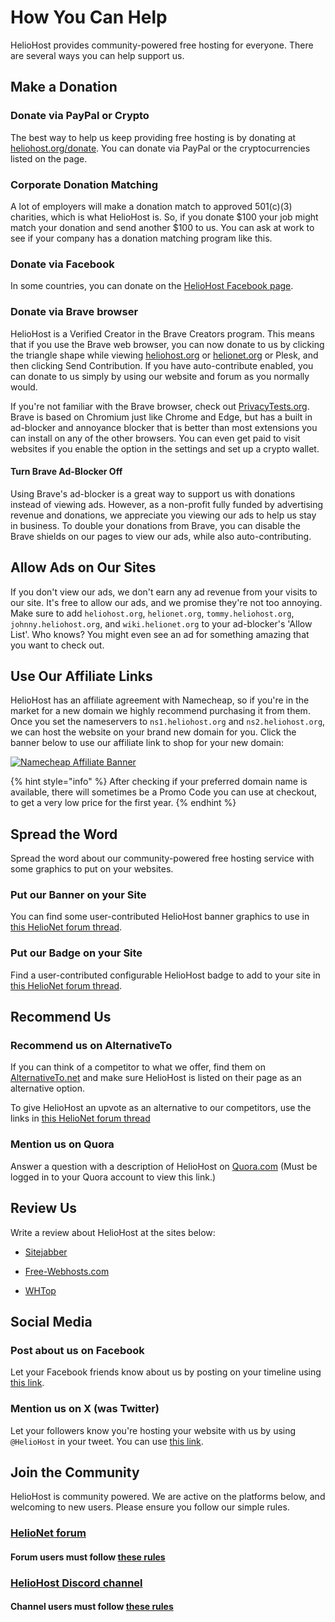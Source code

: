# How You Can Help

HelioHost provides community-powered free hosting for everyone. There are several ways you can help support us.

## Make a Donation

### Donate via PayPal or Crypto

The best way to help us keep providing free hosting is by donating at [heliohost.org/donate](https://heliohost.org/donate/). You can donate via PayPal or the cryptocurrencies listed on the page.

### Corporate Donation Matching

A lot of employers will make a donation match to approved 501(c)(3) charities, which is what HelioHost is. So, if you donate $100 your job might match your donation and send another $100 to us. You can ask at work to see if your company has a donation matching program like this.

### Donate via Facebook 

In some countries, you can donate on the [HelioHost Facebook page](https://www.facebook.com/HelioHost.org).

### Donate via Brave browser

HelioHost is a Verified Creator in the Brave Creators program. This means that if you use the Brave web browser, you can now donate to us by clicking the triangle shape while viewing [heliohost.org](https://heliohost.org/) or [helionet.org](https://helionet.org/) or Plesk, and then clicking Send Contribution. If you have auto-contribute enabled, you can donate to us simply by using our website and forum as you normally would.

If you're not familiar with the Brave browser, check out [PrivacyTests.org](https://privacytests.org/). Brave is based on Chromium just like Chrome and Edge, but has a built in ad-blocker and annoyance blocker that is better than most extensions you can install on any of the other browsers. You can even get paid to visit websites if you enable the option in the settings and set up a crypto wallet.

#### Turn Brave Ad-Blocker Off

Using Brave's ad-blocker is a great way to support us with donations instead of viewing ads. However, as a non-profit fully funded by advertising revenue and donations, we appreciate you viewing our ads to help us stay in business. To double your donations from Brave, you can disable the Brave shields on our pages to view our ads, while also auto-contributing.

## Allow Ads on Our Sites
<!-- TODO: Add Ricky & Morty to the list of sites to allow ads on, as they get up and running. -->
If you don't view our ads, we don't earn any ad revenue from your visits to our site. It's free to allow our ads, and we promise they're not too annoying. Make sure to add `heliohost.org`, `helionet.org`, `tommy.heliohost.org`, `johnny.heliohost.org`, and `wiki.helionet.org` to your ad-blocker's 'Allow List'. Who knows? You might even see an ad for something amazing that you want to check out.

## Use Our Affiliate Links

HelioHost has an affiliate agreement with Namecheap, so if you're in the market for a new domain we highly recommend purchasing it from them. Once you set the nameservers to `ns1.heliohost.org` and `ns2.heliohost.org`, we can host the website on your brand new domain for you. Click the banner below to use our affiliate link to shop for your new domain:

[![Namecheap Affiliate Banner](https://heliohost.org/images/mail/namecheap.png)](https://heliohost.org/partners/namecheap)

{% hint style="info" %}
After checking if your preferred domain name is available, there will sometimes be a Promo Code you can use at checkout, to get a very low price for the first year.
{% endhint %}

## Spread the Word

Spread the word about our community-powered free hosting service with some graphics to put on your websites.

### Put our Banner on your Site

You can find some user-contributed HelioHost banner graphics to use in [this HelioNet forum thread](https://helionet.org/index/topic/28401-put-our-banner-on-your-site/).

### Put our Badge on your Site

Find a user-contributed configurable HelioHost badge to add to your site in [this HelioNet forum thread](https://helionet.org/index/topic/31107-badge/).

## Recommend Us

### Recommend us on AlternativeTo

If you can think of a competitor to what we offer, find them on [AlternativeTo.net](https://alternativeto.net/) and make sure HelioHost is listed on their page as an alternative option.

To give HelioHost an upvote as an alternative to our competitors, use the links in [this HelioNet forum thread](https://helionet.org/index/topic/28394-upvote-heliohost-on-alternativetonet/#comment-129850)

### Mention us on Quora

Answer a question with a description of HelioHost on [Quora.com](https://www.quora.com/search?q=Web%20Hosting%20Providers) (Must be logged in to your Quora account to view this link.)

## Review Us

Write a review about HelioHost at the sites below:

* [Sitejabber](https://www.sitejabber.com/reviews/heliohost.org)

* [Free-Webhosts.com](http://www.free-webhosts.com/reviews/add-review.php?hostname=HelioHost)

* [WHTop](http://www.whtop.com/review/heliohost.org#reviews-open)

## Social Media

### Post about us on Facebook

Let your Facebook friends know about us by posting on your timeline using [this link](https://www.facebook.com/share.php?u=http://www.heliohost.org/).

### Mention us on X (was Twitter)

Let your followers know you're hosting your website with us by using `@HelioHost` in your tweet. You can use [this link](https://twitter.com/intent/tweet?text=My%20website%20is%20on%20%40heliohost%20the%20community%20powered%20free%20web%20host%20for%20everyone.%20Get%20your%20own%20free%20website%20at%20http%3A%2F%2Fheliohost.org%2F).

## Join the Community

HelioHost is community powered. We are active on the platforms below, and welcoming to new users. Please ensure you follow our simple rules. 

### [HelioNet forum](https://helionet.org/index/) 

#### Forum users must follow [these rules](../hosting/terms.md#helionet-terms)

### [HelioHost Discord channel](https://discord.com/invite/y8QJfXg)

#### Channel users must follow [these rules](https://discord.com/channels/398197622168616962/419629456794058752/1101198173386571816)